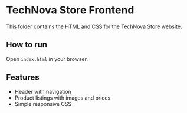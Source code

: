 # TechNova Store Frontend

This folder contains the HTML and CSS for the TechNova Store website.

## How to run
Open `index.html` in your browser.

## Features
- Header with navigation
- Product listings with images and prices
- Simple responsive CSS
